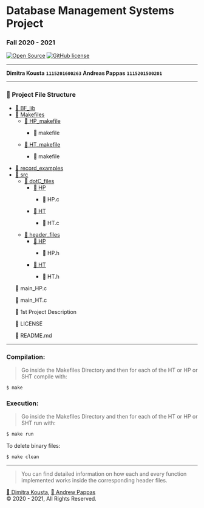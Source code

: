 # Database Management Systems Project 
### Fall 2020 - 2021 
[![Open Source](https://badges.frapsoft.com/os/v1/open-source.svg?v=103)](https://opensource.org/)
[![GitHub license](https://img.shields.io/github/license/mashape/apistatus.svg?style=flat-square)](http://goldsborough.mit-license.org)

<hr>

**Dimitra Kousta** **`1115201600263`**
**Andreas Pappas** **`1115201500201`**

<hr>

### 📁 Project File Structure

<ul>
  <li>
    <a href="#">📁 BF_lib</a>
  </li>
  <li>
    <a href="#">📁 Makefiles</a>
    <ul>
      <li>
        <a href="#">📁 HP_makefile</a>
        <ul>
          <li>
            <p>📄 makefile</p>
          </li>
        </ul>
      </li>
      <li>
        <a href="#">📁 HT_makefile</a>
        <ul>
          <li>
            <p>📄 makefile</p>
          </li>
        </ul>
      </li>
    </ul>
  </li>
  <li>
    <a href="#">📁 record_examples</a>
  </li>
  <li>
    <a href="#">📁 src</a>
    <ul>
      <li>
        <a href="#">📁 dotC_files</a>
        <ul>
          <li>
            <a href="#">📁 HP</a>
            <ul>
              <li>
                <p>📄 HP.c</p>
              </li>
            </ul>
          </li>
        </ul>
        <ul>
          <li>
            <a href="#">📁 HT</a>
            <ul>
              <li>
                <p>📄 HT.c</p>
              </li>
            </ul>
          </li>
        </ul>
      </li>
    </ul>
    <ul>
      <li>
        <a href="#">📁 header_files</a>
        <ul>
          <li>
            <a href="#">📁 HP</a>
            <ul>
              <li>
                <p>📄 HP.h</p>
              </li>
            </ul>
          </li>
        </ul>
        <ul>
          <li>
            <a href="#">📁 HT</a>
            <ul>
              <li>
                <p>📄 HT.h</p>
              </li>
            </ul>
          </li>
        </ul>
      </li>
    </ul>
  </li>
  <p>📄 main_HP.c</p>
  <p>📄 main_HT.c</p>
  <p>📄 1st Project Description</p>
  <p>📄 LICENSE</p>
  <p>📄 README.md</p>
</ul>

<hr>

### Compilation: 
> Go inside the Makefiles Directory and then for each of the HT or HP or SHT compile with: 

```bash
$ make
```

### Execution:
> Go inside the Makefiles Directory and then for each of the HT or HP or SHT run with:

```bash
$ make run  
```

To delete binary files: 
```
$ make clean
```

<hr>

> You can find detailed information on how each and every function implemented works inside the corresponding header files.

<a href="mailto:sdi1600263@di.uoa.gr">👩 Dimitra Kousta</a>, <a href="mailto:sdi1500201@di.uoa.gr">🧔 Andrew Pappas</a> <br>
:copyright: 2020 - 2021, All Rights Reserved.
